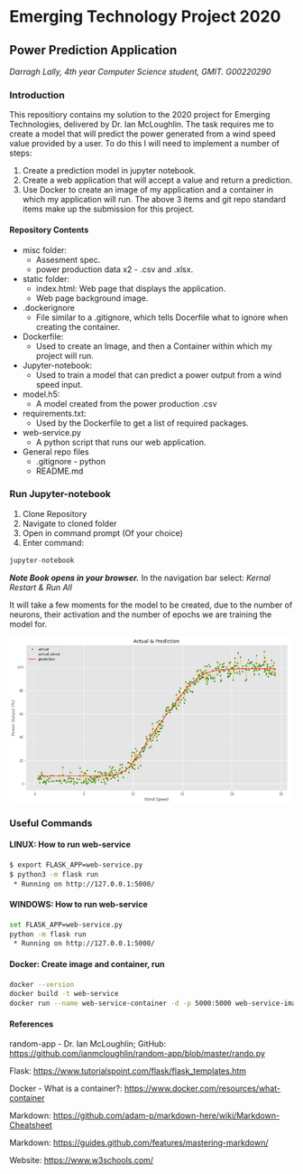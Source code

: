 # Emerging Technology Project 2020

## Power Prediction Application
*Darragh Lally, 4th year Computer Science student, GMIT. G00220290*

### Introduction
This repositiory contains my solution to the 2020 project for Emerging Technologies, delivered by Dr. Ian McLoughlin. The task requires me to create a model that will predict the power generated from a wind speed value provided by a user. To do this I will need to implement a number of steps:
1. Create a prediction model in jupyter notebook.
2. Create a web application that will accept a value and return a prediction.
3. Use Docker to create an image of my application and a container in which my application will run. 
The above 3 items and git repo standard items make up the submission for this project.

#### Repository Contents
* misc folder:
    * Assesment spec.
    * power production data x2 - .csv and .xlsx.
* static folder:
    * index.html: Web page that displays the application.
    * Web page background image.
* .dockerignore
    * File similar to a .gitignore, which tells Docerfile what to ignore when creating the container.
* Dockerfile:
    * Used to create an Image, and then a Container within which my project will run.
* Jupyter-notebook:
    * Used to train a model that can predict a power output from a wind speed input.
* model.h5:
    * A model created from the power production .csv
* requirements.txt:
    * Used by the Dockerfile to get a list of required packages.
* web-service.py
    * A python script that runs our web application.
* General repo files
    * .gitignore - python
    * README.md

### Run Jupyter-notebook
1. Clone Repository
2. Navigate to cloned folder
3. Open in command prompt (Of your choice)
4. Enter command: 
```python
jupyter-notebook
```
***Note Book opens in your browser.***
In the navigation bar select:
*Kernal*
    *Restart & Run All*

It will take a few moments for the model to be created, due to the number of neurons, their activation and the number of epochs we are training the model for.

![Model Graph](readmeImgs/plot.png "Model Plot")

### Useful Commands
#### LINUX: How to run web-service
``` bash
$ export FLASK_APP=web-service.py
$ python3 -m flask run
 * Running on http://127.0.0.1:5000/
```

#### WINDOWS: How to run web-service
``` bash
set FLASK_APP=web-service.py
python -m flask run
 * Running on http://127.0.0.1:5000/
```

#### Docker: Create image and container, run
``` bash
docker --version
docker build -t web-service
docker run --name web-service-container -d -p 5000:5000 web-service-image
```

#### References
random-app - Dr. Ian McLoughlin; GitHub: https://github.com/ianmcloughlin/random-app/blob/master/rando.py

Flask: https://www.tutorialspoint.com/flask/flask_templates.htm

Docker - What is a container?: https://www.docker.com/resources/what-container

Markdown: https://github.com/adam-p/markdown-here/wiki/Markdown-Cheatsheet

Markdown: https://guides.github.com/features/mastering-markdown/

Website: https://www.w3schools.com/


